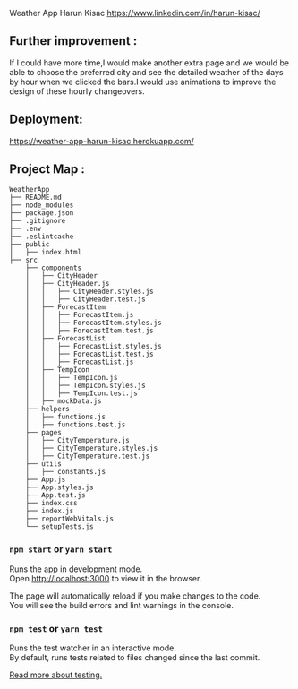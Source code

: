 Weather App
Harun Kisac
https://www.linkedin.com/in/harun-kisac/

Further improvement :
-------------------
If I could have more time,I would make another extra page and we would be able to choose the preferred city and see the detailed weather of the days by hour when we clicked the bars.I would use animations to improve the design of these hourly changeovers.

Deployment:
-----------
https://weather-app-harun-kisac.herokuapp.com/


Project Map : 
-------------
```
WeatherApp
├── README.md
├── node_modules
├── package.json
├── .gitignore
├── .env
├── .eslintcache
├── public
│   ├── index.html
├── src
    ├── components
    │   ├── CityHeader
    │   ├── CityHeader.js
    │   │   ├── CityHeader.styles.js
    │   │   ├── CityHeader.test.js
    │   ├── ForecastItem
    │   │   ├── ForecastItem.js
    │   │   ├── ForecastItem.styles.js
    │   │   ├── ForecastItem.test.js
    │   ├── ForecastList
    │   │   ├── ForecastList.styles.js
    │   │   ├── ForecastList.test.js
    │   │   ├── ForecastList.js
    │   ├── TempIcon
    │   │   ├── TempIcon.js
    │   │   ├── TempIcon.styles.js
    │   │   ├── TempIcon.test.js
    │   ├── mockData.js
    ├── helpers
    │   ├── functions.js
    │   ├── functions.test.js
    ├── pages
    │   ├── CityTemperature.js
    │   ├── CityTemperature.styles.js
    │   ├── CityTemperature.test.js
    ├── utils
    │   ├── constants.js
    ├── App.js
    ├── App.styles.js
    ├── App.test.js
    ├── index.css
    ├── index.js
    ├── reportWebVitals.js
    └── setupTests.js
```

### `npm start` or `yarn start`
Runs the app in development mode.<br>
Open [http://localhost:3000](http://localhost:3000) to view it in the browser.

The page will automatically reload if you make changes to the code.<br>
You will see the build errors and lint warnings in the console.

### `npm test` or `yarn test`
Runs the test watcher in an interactive mode.<br>
By default, runs tests related to files changed since the last commit.

[Read more about testing.](https://facebook.github.io/create-react-app/docs/running-tests)

